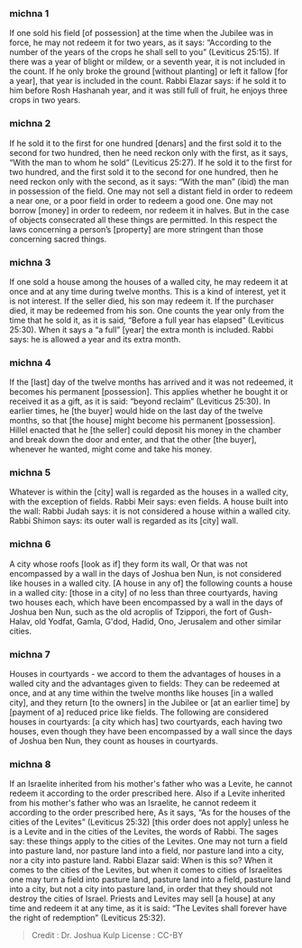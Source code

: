 
### michna 1
If one sold his field [of possession] at the time when the Jubilee was in force, he may not redeem it for two years, as it says: “According to the number of the years of the crops he shall sell to you” (Leviticus 25:15). If there was a year of blight or mildew, or a seventh year, it is not included in the count. If he only broke the ground [without planting] or left it fallow [for a year], that year is included in the count. Rabbi Elazar says: if he sold it to him before Rosh Hashanah year, and it was still full of fruit, he enjoys three crops in two years.

### michna 2
If he sold it to the first for one hundred [denars] and the first sold it to the second for two hundred, then he need reckon only with the first, as it says, “With the man to whom he sold” (Leviticus 25:27). If he sold it to the first for two hundred, and the first sold it to the second for one hundred, then he need reckon only with the second, as it says: “With the man” (ibid) the man in possession of the field. One may not sell a distant field in order to redeem a near one, or a poor field in order to redeem a good one. One may not borrow [money] in order to redeem, nor redeem it in halves. But in the case of objects consecrated all these things are permitted. In this respect the laws concerning a person’s [property] are more stringent than those concerning sacred things.

### michna 3
If one sold a house among the houses of a walled city, he may redeem it at once and at any time during twelve months. This is a kind of interest, yet it is not interest. If the seller died, his son may redeem it. If the purchaser died, it may be redeemed from his son. One counts the year only from the time that he sold it, as it is said, “Before a full year has elapsed” (Leviticus 25:30). When it says a “a full” [year] the extra month is included. Rabbi says: he is allowed a year and its extra month.

### michna 4
If the [last] day of the twelve months has arrived and it was not redeemed, it becomes his permanent [possession]. This applies whether he bought it or received it as a gift, as it is said: “beyond reclaim” (Leviticus 25:30). In earlier times, he [the buyer] would hide on the last day of the twelve months, so that [the house] might become his permanent [possession]. Hillel enacted that he [the seller] could deposit his money in the chamber and break down the door and enter, and that the other [the buyer], whenever he wanted, might come and take his money.

### michna 5
Whatever is within the [city] wall is regarded as the houses in a walled city, with the exception of fields. Rabbi Meir says: even fields. A house built into the wall: Rabbi Judah says: it is not considered a house within a walled city. Rabbi Shimon says: its outer wall is regarded as its [city] wall.

### michna 6
A city whose roofs [look as if] they form its wall, Or that was not encompassed by a wall in the days of Joshua ben Nun, is not considered like houses in a walled city. [A house in any of] the following counts a house in a walled city: [those in a city] of no less than three courtyards, having two houses each, which have been encompassed by a wall in the days of Joshua ben Nun, such as the old acroplis of Tzippori, the fort of Gush-Halav, old Yodfat, Gamla, G'dod, Hadid, Ono, Jerusalem and other similar cities.

### michna 7
Houses in courtyards - we accord to them the advantages of houses in a walled city and the advantages given to fields: They can be redeemed at once, and at any time within the twelve months like houses [in a walled city], and they return [to the owners] in the Jubilee or [at an earlier time] by [payment of a] reduced price like fields. The following are considered houses in courtyards: [a city which has] two courtyards, each having two houses, even though they have been encompassed by a wall since the days of Joshua ben Nun, they count as houses in courtyards.

### michna 8
If an Israelite inherited from his mother's father who was a Levite, he cannot redeem it according to the order prescribed here. Also if a Levite inherited from his mother's father who was an Israelite, he cannot redeem it according to the order prescribed here, As it says, “As for the houses of the cities of the Levites” (Leviticus 25:32) [this order does not apply] unless he is a Levite and in the cities of the Levites, the words of Rabbi. The sages say: these things apply to the cities of the Levites. One may not turn a field into pasture land, nor pasture land into a field, nor pasture land into a city, nor a city into pasture land. Rabbi Elazar said: When is this so? When it comes to the cities of the Levites, but when it comes to cities of Israelites one may turn a field into pasture land, pasture land into a field, pasture land into a city, but not a city into pasture land, in order that they should not destroy the cities of Israel. Priests and Levites may sell [a house] at any time and redeem it at any time, as it is said: “The Levites shall forever have the right of redemption” (Leviticus 25:32).

>Credit : Dr. Joshua Kulp
>License : CC-BY